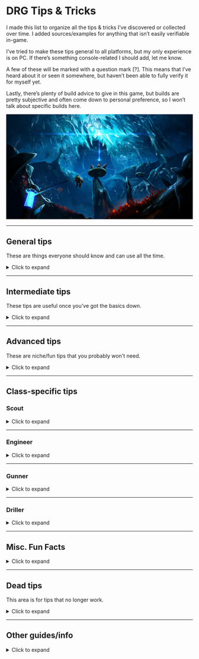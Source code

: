 # DRG Tips & Tricks

I made this list to organize all the tips & tricks I’ve discovered or collected over time. I added sources/examples for anything that isn’t easily verifiable in-game.

I’ve tried to make these tips general to all platforms, but my only experience is on PC. If there’s something console-related I should add, let me know.

A few of these will be marked with a question mark [?]. This means that I’ve heard about it or seen it somewhere, but haven’t been able to fully verify it for myself yet.

Lastly, there’s plenty of build advice to give in this game, but builds are pretty subjective and often come down to personal preference, so I won’t talk about specific builds here.

<center>
	<img title="Banner" src="./images/title.jpg"/>
</center>

<hr>

## General tips

These are things everyone should know and can use all the time.

<details>
<summary>Click to expand</summary>

* Hit Tab or M to access the mission map from anywhere in the space rig.

* Ping minerals or dirt to have Bosco mine it. Bosco can also mine heavy objects like aquarqs, and provides light if you ping on non-minerals.

* Use your terrain scanner to see which way to dig through dirt.

* If you ping a large object (like enor or jadiz), Bosco will pick it up and carry it to you.

* If you see something and don’t know what it is, point your laser pointer at it. It’ll show the name of that thing and you can look it up. Google and the Wiki are your friends.

* Shout (press x) to call bosco to you - if he is holding something, he will drop it, or throw it at you if he's within 10m of you. If he’s mining or shining a light, he will also stop and go to you.

* When you throw a flare, it inherits your momentum. If you want to throw a flare as far as possible, sprint, jump, and throw throw the flare immediately after starting the jump.

* On refinery missions, ping a pipeline (that has already been laid) to make bosco build it or repair it.

* Ping the drilldozer or HACK-C to make bosco prioritize defending them.

* On drilldozer missions, in the last phase of the ommoran heartstone fight, ping the tips of laser beamers to have Bosco mine them.

* Ctrl+e sets a permanent waypoint that stays on your terrain scanner, and is visible when you pull out your laser pointer

* The terrain scanner is useful for finding many things - your teammates, alien eggs, dreadnought cocoons, the MULE, black boxes, mini MULEs, and large objects such as jadiz, enor, aquarqs, etc. It even shows the ghost bulk detonator and the nemesis.

* Minerals in your bag do not need to be deposited at the end of a mission (large minerals like enor and secondary objectives like apoca blooms still do).
  * While you will get credits from gold, and you will keep the minerals, you won’t get XP from undeposited minerals.

* Press space while using the terrain scanner to turn your dwarf in the direction of the scanner.

* During extraction, the MULE leaves behind green beeping markers that show where it went. The markers also show up on the terrain scanner. Follow them if you get lost.

* Always look up when entering a new cave so you don’t get leeched.

* Everyone gets the same rewards at the end of the mission. It isn’t split up.

* Dwarf survival only affects credits, not xp. Sometimes you might have to leave someone behind to ensure the mission succeeds.

* Use the in-game miner's manual to find which region has which resources and what they look like (and whether the minerals are abundant/scarce). Use the in-game bestiary to look at enemies and their strengths/weaknesses.

* Swarms and waves have different mechanics based on mission type. Waves are smaller, unannounced swarms.
  * Mining: swarms happen over time.
  * Egg hunt: Each egg pulled has a chance to spawn a swarm. If it doesn't spawn a swarm, it spawns a wave. You are guaranteed a specific number of swarms based on the number of eggs. 4 eggs = 1 swarm, 6 eggs = 2 swarms, 8 eggs = 3 swarms.
  * Salvage: Coming within 2 meters of a Mini-M.U.L.E. for the first time will trigger a medium to large sized wave of enemies after 12 to 30 seconds, tending towards 15-18 seconds. Another, smaller wave of enemies will spawn when one of the legs that are found near each Mini-M.U.L.E. is dug out. This leg is picked randomly. [Source](https://deeprockgalactic.fandom.com/wiki/Salvage_Operation)
  * Point extraction: swarms happen over time (roughly every 5 minutes). Over time, swarms increase in size, and more enemies will spawn in waves in-between swarms.
  * Elimination: no swarms, just waves. No waves spawn during a dreadnought fight.

* Back up while channeling Beastmaster to avoid being attacked.

* Steeve (the pet from the Beastmaster perk) glows blue so you know to avoid shooting it. Steeve is affected by mission mutators, e.g. regenerative bugs.

* Turn off your flashlight (hold F) to find minerals hidden in walls, e.g. jadiz or aquarqs.

* Hold h to turn off your HUD (good for taking screenshots).

* Hit Q or E to change class in the loading screen. Doesn’t work if you’re the host, or if the host turned off class duplication.

* You can mine gold and other minerals by digging out all the terrain connected to it. This is useful for ground minerals like hollomite, umanite, and magnite, where you only need to mine the bottom parts of these.

* Click twice on the loadout letter to set an icon to it. [Example](https://www.reddit.com/r/DeepRockGalactic/comments/lcoehe/til_you_can_click_a_second_time_on_the_loadout/)

* [On Xbox] Click L3 while walking backwards to spin 180 degrees.

* Cargo crates have a varying chance to spawn based on mission length (varies from 15% to 35%). The batteries always spawn in a set radius (30m) of the crate. [Source](https://deeprockgalactic.fandom.com/wiki/Cargo_Crate)

* Lost packs have the same chance to spawn as a cargo crate (see above). Scanning the lost helmet will mark your terrain scanner with a pink star. [Source](https://deeprockgalactic.fandom.com/wiki/Lost_Pack)

* If you’re thinking of going up a hazard level, take a look at the difficulty scaling. Based on the hazard level, enemies will scale in quantity, movement speed, damage, attack speed, and for larger enemies, effective health.

* You can’t resupply past your max ammo, so try to use your weapons evenly so you get more out of a resupply. Otherwise you’re wasting ammo.

* If you try to join a mission and it says "JOIN FAILED", hit esc rather than clicking "cancel" so that your lobby doesn't reload.

* Stand on the MULE to mine higher up (you can also ride the MULE to the drop pod).

* Look for colorful markings sticking out of walls to find heavy minerals. Some examples: [jadiz](https://github.com/CupNoodles27/DRG-Tips-and-Tricks/blob/main/images/jadiz.jpg), [enor pearl](https://github.com/CupNoodles27/DRG-Tips-and-Tricks/blob/main/images/enor.jpg), [compressed gold](https://github.com/CupNoodles27/DRG-Tips-and-Tricks/blob/main/images/gold.jpg). Also applies to [aquarqs](https://github.com/CupNoodles27/DRG-Tips-and-Tricks/blob/main/images/aquarq.jpg), [bittergems](https://github.com/CupNoodles27/DRG-Tips-and-Tricks/blob/main/images/bittergem.jpg), and [error cubes](https://github.com/CupNoodles27/DRG-Tips-and-Tricks/blob/main/images/error_cube.jpg).
  * These things glow as long as the heavy object is nearby. If they’re dark and not glowing, the heavy object has been mined and moved somewhere else. Compressed gold seems to be an exception to this - its glow doesn’t seem to change.

* If you need to get rid of beer that you’re holding, hit Q on your keyboard, or alternatively, change classes.

* Buy all the upgrades for your armor, you’ll get permanent health bonuses.

* On shield disruption missions, make sure to take the health upgrade on your armor.

</details>

<hr>

## Intermediate tips

These tips are useful once you’ve got the basics down.

<details>
<summary>Click to expand</summary>

* Cancel all your reload animations by hitting the button for your laser pointer. Hitting your pickaxe button to cancel also works, but will stop your sprint if you're on the ground. If you’re in the air, both techniques work the same. You can also cancel by switching weapons.
  * The faster your reload, the less time you save by reload canceling (you also save a smaller percentage of time). Keep that in mind when you’re thinking of taking a reload speed upgrade. [Source](https://www.youtube.com/watch?v=TQ0-ysX-ZX4)
* Cancel grenade animations the same way. Useful if you need to throw multiple axes. As soon as the grenade leaves your hand, cancel the animation.
  * Frozen oppressors (on haz 5 with 4 players) take 2 axes to kill from full health, but they unfreeze quickly. Without animation canceling you can’t hit an oppressor with 2 axes before it unfreezes; with animation canceling, you can.

* Grenades inherit your momentum, just like flares. Sprint and jump to throw grenades further.

* Cancel your power attack wind down animation by releasing the power attack button right after the power attack hits. Make sure to release the pickaxe button *afterwards*. [Example](https://imgur.com/a/p67YEUO)

* Cancel flare gun and platform gun firing animations to fire faster. Fire then immediately hit your pickaxe/laser, then repeat.

* Look for flares on the ground to see whether you or a teammate have already explored an area.

* The terrain scanner can also indicate whether you or a teammate have been to an area; if the scanner shows terrain in an area, it means someone has been there. If it doesn’t, then nobody has.

* Jump before opening your terrain scanner so you retain a bit of momentum rather than stopping.

* Frozen enemies take 3x damage (although explosive damage is not multiplied). Frozen dreadnoughts take 2.5x damage.

* Frozen wardens don’t grant their allies the half-damage and regeneration buffs.

* Wardens will occasionally stop and scream, after which some grunts are spawned near it. Stunning, freezing, or fearing the warden during the scream channel will cancel the grunt summons.

* Macteras and swarmers instantly die after being frozen. Importantly, this includes naedocyte breeders. However, goo bombers are difficult to freeze.

* Many enemies are resistant to some damage types and weak against others. For example, oppressors take 50% increased melee damage, making axes and power attacks better against them. Oppressors also take 66% reduced fire damage, so flamethrowers are less effective. These are very useful to know so you don’t waste ammo. The strengths and weaknesses for every creature can be found [here](https://deeprockgalactic.fandom.com/wiki/Creatures).
  * Something else you may not find on the above list are freezing/fire temperatures - the temps at which an enemy gets frozen or set on fire. For example, on the [praetorian](https://deeprockgalactic.fandom.com/wiki/Glyphid_Praetorian) page, you’ll find that regular praetorians freeze at -150 degrees, while frost praetorians freeze at -250 degrees.

* Cancel the pickaxe swinging animation by releasing the pickaxe button as soon as it hits something, then holding the pickaxe button again. This lets you mine about 3% faster if you do it right. This trick is more useful when pickaxing things like enemies and ebonuts, since your pickaxe slows down significantly on those.

* Bunny hopping: Jump and fire to preserve your momentum while firing. Useful for gunner because his weapons slow him down. If you were sprinting before the jump and stop firing before you land, you will keep sprinting.

* You can check your team’s ammo levels by hitting the laser pointer and looking at the four bars under their health bars. Use this to guide whether you decide to order a resupply.

* Minigun and Zhukov both use 2 ammo per shot. Keep that in mind when making builds and calculating damage numbers.

* If you have an odd amount of max ammo, the ammo you get from a resupply rounds up to the nearest whole number. For example, if you have 15 PGL shots, resupplies give you 8. There is one exception - if you have 3 max satchel charges, a resupply will only give you 1.

* If you move next to the purple swarmer tunnels, several groups of swarmers will spawn there shortly afterwards. If you have area damage, you can spawncamp the swarmers.

* After depositing something, once you're done depositing and are putting your bag down, manually pull out a weapon to cancel the animation.

* When depositing minerals, repeatedly hit your deposit button and cancel the deposit to deposit faster. Easiest to just spam the deposit button and pickaxe at the same time. You can also just scroll your mouse wheel instead of spamming the pickaxe.

* If you freeze BET-C’s weakpoints (with cryo cannon or cryo grenade), it will take triple damage while it’s “frozen”, although it will still be able to move and attack.

* Blowthrough can let you hit both parts of a hostile BET-C, and it will also let you shoot through BET-C and hit bugs behind it.

* Stunning BET-C will cause it to change weapons (between the bombs and the gun).

* Blowthrough lets you shoot through the MULE.

* Enemies that have after-death effects won't do them if they die while frozen. So frozen exploders, bulk detonators, praetorians, oppressors, and nexuses won't explode/release gas/release swarmers when they die.

* Some enemies have breakable weakpoints (i.e. goo bombers and bulk detonators). Area damage can break these weakpoints, but will not benefit from the bonus weakpoint damage. So use direct damage on them first.

* Some enemies have 1x weakpoints: praetorians, oppressors, backs of dreadnought twins (once the armor is destroyed), and caretaker eyes. Weapons with weakpoint damage bonuses benefit from hitting 1x weakpoints.

* Freezing a burning enemy or heating up a frozen enemy will cancel the status effect (on fire or frozen) and deal 200 disintegrate damage - [Temperature shock](https://deeprockgalactic.fandom.com/wiki/Status_Effects#Temperature_Shock)
  * Unfreezing a frozen enemy can often be bad, since frozen is such a powerful status effect. For example, if a brood nexus is frozen, it’ll take 3x damage, and it won’t spawn swarmers if it dies while frozen.

* Praetorians and oppressors won’t release gas if killed by [disintegrate damage](https://deeprockgalactic.fandom.com/wiki/Damage#Disintegrate). Hyper propellant converts all direct damage to disintegrate damage, so a praetorian killed by the direct damage from a hyper propellant shot won't release gas. Disintegrate does not affect the after-death effects of exploders/bulks.

* Heat can explode praetorian/oppressor gas and neurotoxin grenades. Many weapons can do this:
  * Flamethrower
  * EPC with plasma burn
  * DRAK with thermal exhaust feedback or aggressive venting
  * Boomstick with white phosphorous
  * Minigun with hot bullets, aggressive venting, or burning hell
  * Incendiary grenade
  * PGL with incendiary compound
  * Breach cutter with inferno
  * Shard Diffractor
  * Coilgun with Hellfire
  * Environmental hazards in the Magma Core

* In the Fungus Bogs, pickaxe at the root of the vines that hang from the ceiling to remove them from obstructing your view.

* You can detect cave leeches on the terrain scanner by looking for small holes in the ceiling.

* Pickaxe a frozen dwarf to help unfreeze them. Power attack to instantly fully unfreeze them.

* Every mission has a set spawn pool. Any enemy included in the spawn pool can be spawned, any enemy not in the spawn pool won’t be. So if you see one leech, look out for more.
  * A spawn pool can have up to 3 “disruptive enemy” types. The following are disruptive enemies: detonators, shellbacks, goo bombers, grabbers, menaces, and wardens. So if you see a goo bomber, grabber, and shellback, you have no chance of getting a bulk. [Source 1](https://devtrackers.gg/deep-rock-galactic/p/f901d71e-lets-talk-about-bulk-detonators-in-salvage-missions), [Source 2](https://www.reddit.com/r/DeepRockGalactic/comments/qs8l4t/enemies_and_how_they_spawn_what_secrets_do_you/hkbjqbg/)
  * There are a lot more spawn mechanics, here is an [in-depth video](https://youtu.be/tLiX_GJRdWw) on spawn pools.

* Look out for visuals of falling chunks dirt/rocks, it can indicate that enemies are spawning nearby. Note that silicate harvesters make the same effect, so don’t get bamboozled.

* Mine out the terrain connected to oil shale to knock it all down. Loose oil shale is picked up much more quickly by the fuel canister. You can also use the EPC, C4, or Fat Boy to quickly mine oil shale.

* Kursite will disappear if not deposited quickly enough.

* Lure a Crassus detonator into a small tunnel to get more gold when it explodes. The driller can make this tunnel anywhere. If done right, you’ll get up to around 1230 gold. [Source](https://deeprockgalactic.fandom.com/wiki/Glyphid_Crassus_Detonator)
  * Crassus detonators can only spawn (with a 3% chance) when the map is generated. They will not spawn afterwards.
  * If you shoot some platforms at the edge of the explosion radius, the Crassus explosion can make gold from those platforms.

* Every five OCs you forge adds 1 to your Forge level and gives you a free OC. Assuming you forge every OC, you’ll run out of OCs to get/forge at forge level 93.

* Deep Dive missions are hazard level 3/3.5/3.5, and are guaranteed to have 2 warnings in total. Elite Deep Dive missions are hazard level 4.5/5/5.5 and will have 2-3 warnings in total.

* Gold is worth 3.5 credits on Deep Dives and 4.5 credits on Elite Deep Dives. You also don’t get “minerals mined” XP on DD/EDD.

* The DD and EDD for each week are pre-seeded, which means the terrain will all be the same, even if you restart.

* [Buff beer](https://deeprockgalactic.fandom.com/wiki/Abyss_Bar#Today.27s_Special) lasts across all three DD/EDD missions.

* Drink a buff beer in your own lobby, then join another lobby to keep that buff.

* Currently buff beer is bugged to apply twice. This means pots o’ gold gives 4x gold rather than 2x, for example.

* Pots o' gold and dark morkite only buffs gold mined by the pickaxe, not by bosco, guns, or explosions.

* Ping important enemies (e.g. bulks and prospectors) so you can track where they are. This is especially useful for tracking menaces and dreadnought twins, since your ping stays on them after they burrow and reappear.

* Prospectors are vulnerable to critical weakness, even though most boss enemies aren’t.

* When the dreadnought twins heal, they regenerate their armor and equalize their health - the one with lower gains 3/4 the HP difference, the one with more will lose 1/4 the HP difference. So try to damage them equally to minimize how many times they heal. The twins are guaranteed to heal at least once during the fight, regardless of how evenly you damage them. [Source](https://deeprockgalactic.fandom.com/wiki/Glyphid_Dreadnought_Twins)

* Once you break the armor on the back of a dreadnought twin, you’ll expose a 1x weakpoint. Also, their lower jaw takes 0.5x damage for some reason.

* If you hit exploders in the face they won't detonate.

* You can grab cave angels to hold onto them and fly. You can steer them as well.

* Jump near the end of a Dash (the perk) to extend the speed boost.

* Grabbing a ledge cancels fall damage. You can fall any distance and survive as long as you grab a ledge.

* If you need to get up a steep slope, run against it and spam jump. This is very useful for getting around.

* If gravity is pulling you down a steep slope, jumping away from the slope will launch you forward. You can practice this with [these windows](https://imgur.com/a/qWFBA9C) in the space rig.

* Snow patches and goo patches reduce your fall damage in the same way that engi platforms can do.

* You can’t sprint while on a snow patch.

* You only need to pickaxe the middle of green radioactive crystals to disable them.

* The red plant zones with the plants in the Glacial Strata will warm you up and help keep you from freezing. Glacial Strata is the only biome where you do not naturally warm back up - if you gain some cold, it stays until you are frozen or warm up some other way.

* The aquarq station can warm you up if you’re cold. It also warms up enemies, making it harder to freeze them, and making them unfreeze faster. If you’re going to freeze enemies, it can help to lure them away from the aquarq station first.

* If you have a weapon that does heat damage (sets enemies on fire), you can use it on a teammate to prevent them from freezing. Same for weapons that do cold damage on burning teammates. Just make sure they want you to do it first.

* Machine events have a 15%/20%/35% chance of spawning, depending on the length of the mission. [Source](https://deeprockgalactic.fandom.com/wiki/Machine_Events)

* Machine events give a decent amount of experience. You don't need to succeed and you'll still get the XP. So even if you can’t do a machine event, start it up for the XP.
  * [?] Some machine events do not need to even run out - you can extract and still get XP. This has happened to me for kursite and tritilyte, and failed for OMEN.

* You can tell beforehand what the OMEN will attack you with by looking at each of the three sections with your laser pointer. The bottom will always be the radial purple lasers. In addition, if you stand on the core infuser (the white thing you put matrix cores in), the OMEN platform opposite from you to the OMEN tower is the one that exposes the radial lasers (the bottom part). The OMEN platform to your right exposes the top part. The OMEN platform to your left exposes the middle part. Focusing the bottom part is usually the easiest way to defeat the OMEN.
  * The OMEN is the most dangerous machine event. However, it can be made much easier if the engineer prepares well. See the engineer section.

* You take 1% damage when inside the drop pod during extraction.

* Doretta will always go towards exactly 220 on the in-game compass at the top of your screen. If you decide to pre-drill to the heartstone, this can help.

* Doretta moves faster when more dwarves are near it. You should usually try to stay near or on Doretta.

* Doretta does not heal faster when multiple dwarves are repairing her.

* You can repair Doretta from behind (while standing on the ground). This can be useful if you want to repair Doretta during the flying rocks phase.

* All flying enemies instantly die when frozen. This is particularly useful for naedocyte breeders.

* Shellbacks don't stop when frozen, but still take triple damage and can thus be 1-shot with a throwing axe when frozen. Trawlers, flying rocks, BET-C, and Caretaker vents also move normally when frozen, and also take triple damage.

* Press/hold shift while grinding on a pipe to center your view.

* Pickaxe the end of an unfinished pipeline to destroy that part (also works with throwing axes and drills).

* Grinding on a pipe cancels fall damage (hold E while falling on a pipe to grind on it). Same works with ziplines.

* For any action that requires you to hit E (or the equivalent interact button), holding E will let you automatically do that action once it’s possible. For example, holding E will let you revive a teammate as soon as you get in range, or pick up an aquarq as soon as it is mined out.

* Going downhill on a pipeline gives you a lot of momentum, letting you jump off at high speeds. Land back on a pipe after jumping for extra cool points.

* While riding a pipeline, holding E will automatically make you stop at the next section that needs to be built/repaired.

* On salvage missions, each mini mule gives 40-60 nitra and 40-60 gold when repaired. [Source](https://deeprockgalactic.fandom.com/wiki/Salvage_Operation)

* On salvage missions, check for broken resupply pods by checking your terrain scanner for drill holes in the ceiling.

* Electric crystals in the crystalline caverns can be destroyed by digging out the roots, shooting them a lot, or throwing 3 axes at them.

* Pretty much everything gives a small amount of XP. If you can deposit it, it’ll give you XP. For example, gold gives 2 credits and 1 XP per unit. Nitra gives 1 XP per unit.
  * Calling a resupply will not take away any XP from the 80 nitra that is spent.

* With proper timing, you can sprint -> jump -> grab heavy object (e.g. aquarq) -> charge throw the object -> land. This will let you keep your momentum when throwing the object and keep sprinting afterwards.

* The stat for mining done that you see after a mission depends only on what you deposit, not on what you mine. Minerals in your pocket at the end of a mission also count towards this number.

* Thorns has an internal cooldown of 0.75s. So it's not amazing if there's a ton of swarmers on you. [Source](https://deeprockgalactic.fandom.com/wiki/Thorns)

* [?] If the hiveguard glitches and won't spawn sentinels, get your whole team to stand around it and melee attack it together to unglitch it. [Source](https://www.reddit.com/r/DeepRockGalactic/comments/sfjl3e/im_lvl_91_and_still_learn_new_things_about_this/huq6gv5/)

* You can permanently destroy spiky vines in the hollow bough by power attacking them. You can still damage them when they retract - use your pickaxe or the drills, since they’re especially weak against melee damage. If you use a conventional weapon, you’ll waste a lot of ammo before the vine is destroyed.
  * If you dig out the terrain from under the root of the vine, it’ll also be destroyed.

* Dig out the terrain from under the root of a stabber vine to destroy it.

* During ebonite machine events, a pickaxe supercharging canister will linger for a short time after being picked up. So after a teammate picks up a canister, if you're quick, you can get the effect from the same canister. [Example](https://www.twitch.tv/videos/1239805870)

* During tritilyte events, hit your laser pointer while holding a bomb to drop it without it exploding.

* A Huuli Hoarder will escape if you don't keep damaging it or if you don't stay near it. Additionally, only the bottom part of the body has a hitbox. The large bag on top of the body won't be hit.

</details>

<hr>

## Advanced tips

These are niche/fun tips that you probably won't need.

<details>
<summary>Click to expand</summary>

* [Much easier as host] You can throw grenades/axes much faster than with normal animation canceling. [Source 1](https://www.youtube.com/watch?v=TP0Hp3k_CPE), [Source 2](https://www.reddit.com/r/DeepRockGalactic/comments/ri68mq/instantly_killing_a_dreadnought_twin_with_axe/). There is an easy (cheesy) way to do this; see the “Other guides/info” section of this doc.
  * As of season 2 this became much more difficult for clients to do and requires frame perfect timing from the client.

* You can destroy projectiles from spitballers, korloks, and dreadnought fireballs by shooting the projectiles midair. You can also pickaxe them, drill them, and throw objects into them. [Examples](https://www.reddit.com/r/DeepRockGalactic/comments/sqm0hw/remember_as_driller_you_can_always_fight/hwmlmck/). Fully built turrets can work, but their hitboxes are much smaller now than in the given example.

* Korlok sprouts cannot attack if they are taking consistent damage, such as from an autocannon or from being on fire.

* Enemies can damage other enemies. For example, exploding detonators can instantly kill vulnerable dreadnoughts and vulnerable korloks. If you grapple past a detonator as scout, you can make it stomp on nearby enemies.

* The drilldozer insta kills any vulnerable non-heartstone enemy it drills into.

* For the OMEN event, call a supply drop on a platform to block the heavy burster. This does not block the radial purple lasers. The same applies for the MULE.

* Build a pipeline to stand on / block the OMEN purple lasers. [Example](https://www.reddit.com/r/DeepRockGalactic/comments/t1csbg/i_met_this_engi_who_built_200_iq_pipeline_to/)

* Call the MULE on an OMEN platform and stand on it to avoid the OMEN purple lasers. You can also call a resupply (only on the very center of the OMEN platform) to stand on.

* Removing the terrain from under a honeycomb will instantly kill it (does not work for any other stationary enemies).

* Doretta becomes invincible to all damage for 4 seconds when you repair it to 100% - this can even block detonator explosions. [Example](https://www.reddit.com/r/DeepRockGalactic/comments/t48lca/keep_calm_timed_repair/)

* Jump on top of the MULE to mess with ground enemy AI. [Example](https://www.reddit.com/r/DeepRockGalactic/comments/re9men/if_you_didnt_know_jumping_on_the_mule_is_very/)

* You can use Molly to bounce yourself high in the air - [example1](https://www.reddit.com/r/DeepRockGalactic/comments/w2wqqe/ziplines_where_were_going_we_dont_need_ziplines/), [example 2](https://youtu.be/BJAPceNyh04). Call molly, get on top of molly, then jump right as molly stands up. [Multiplayer example](https://www.reddit.com/r/DeepRockGalactic/comments/swyjdy/we_call_it_molly_hopping/)

* Call a supply drop to knock out things in the ceiling, i.e. eggs, aquarqs, or lost packs. Use the permanent waypoint to help line up the drop.

* Stand on a big exploding plant to prevent ground enemies from attacking you. Also works with trees in the fungus bogs and the REZ.

* The bulbs on the purple trees in the fungus bogs glow when shot, and if you get them all to glow at once, they stay lit permanently. [Example](https://www.reddit.com/r/DeepRockGalactic/comments/tzcjel/nice_tip_for_you_scoutless_teams_and_lazy_scouts/)

* Born Ready works while you’re down, so try to switch to a different weapon before going down so you can come back swinging.

* Bounce on your teammates’ heads or on big bugs (e.g. praetorians and dreadnoughts) to avoid fall damage. Useful in a pinch.
  * You can bounce on prospectors.
  * You can also repeatedly bounce on a teammate’s head while they’re going up a zipline. Does nothing but give you cool points.
  * If the teammate jumps right before you hit their head, you’ll get launched further.

* [?] Calling the drop pod after a swarm is announced but before a swarm starts will cancel the swarm.

* No driller on a very vertical pipeline mission? No problem. You can build pipelines vertically by stacking the pipe around and on top of itself in a circle.

* Starting Doretta after refueling will cancel a swarm that’s in progress.

* If both dwarves have the upgrade that gives 6 seconds of invulnerability after a revive, they can chain revive each other.

* A loose mineral could indicate that there’s a lost pack nearby. Make sure that it couldn’t have come from mining or a cargo crate. [Example](https://imgur.com/a/XDb564L)

* [Solo only] If you start performing a task like resupplying, building a pipeline, depositing, and so on, you can open the options menu (esc on PC), then let go of the button for doing that task, then close the options menu. You will keep doing the task without needing to hold down any buttons. [Source](https://www.reddit.com/r/DeepRockGalactic/comments/sniymp/just_a_helpful_tipglitch/)

* The batteries that you eject to start the Caretaker fight can explode. Put a battery on a platform where one of the Caretaker’s arms will spawn, then shoot the battery to do massive damage to the arm.

* Depending on the machine you’re playing on, you can sometimes tell when enemies spawn in if your FPS dips.

* As host, abort the mission at the end when everyone’s in the pod to save a little bit of time (you’ll still complete the mission).

* Personal drop pods (the pods that dwarves come in during a mission) can block projectiles.

* Spam call the MULE to keep it from moving. Useful if you need to go somewhere, but need the MULE to stay in one spot.

* Call a resupply on a korlok to deal massive damage to it (make sure it’s vulnerable when the supply drops).

* Get two friends to join a lobby with 3 people at the same time. With enough luck you’ll get a 5-person lobby.

* Stalactites in the salt pits and glacial strata drop when you shoot them or when you hit the ground under them with area damage, doing a ton of damage to enemies.

* Hold your pickaxe button before resupplying to pickaxe while resupplying.

* You can enter the drop pod before it opens by jumping against a specific spot to the left of where the MULE usually enters. This is inconsistent, but even if you can’t get it to work, you still get the drop pod damage reduction while trying. [Example](https://www.youtube.com/watch?v=JJuDCdBRq0E)

* When playing in a team on mining and escort missions, at the end of the mission, if one person runs very far back through the cave, they can end up making the drop pod land much closer to where the MULE and the rest of the team is.

* Rain in the dense biozone and crystalline caverns makes you immune to fire and heat. [Source](https://www.reddit.com/r/DeepRockGalactic/comments/u6km5l/not_so_known_gameplay_tips_for_til/i58x9bo/)

* You can ride spikes in the hollow bough. [Example](https://www.reddit.com/r/DeepRockGalactic/comments/ul5vjf/anyone_else_know_abt_this_before/)

* Enemies can spread fire to other enemies. Setting a praetorian on fire (or some other tanky target, such as Steeve) can help easily wipe out nearby swarmers.

* Slasher Steeve can stun enemies, which can cancel things like praetorian spits.

* Standing on a supply pod prevents you from taking fall damage, even if the pod is falling. [Example](https://www.reddit.com/r/DeepRockGalactic/comments/s8654r/dumb_and_interesting_dwarven_test_with_sir_spoot/)

* You take zero fall damage while frozen.

* You can make elevator plants go up/down by pickaxing the yellow bulb. [Source](https://www.reddit.com/r/DeepRockGalactic/comments/vvfzga/whats_some_random_trivia_you_know_about_the_game/ifjpwrv/)

* The max number of enemies that can aggro on you is 32.

* Magma core hot rock repels bugs. [Example](https://www.youtube.com/watch?v=O9ZIRJq_LIU)

</details>

<hr>

## Class-specific tips

### Scout

<details>
<summary>Click to expand</summary>

* The most useful scout trick is powerattacking a wall while grappling towards it and landing in the resulting hole. This takes a lot of practice, but when mastered, makes you much less dependent on platforms.

* If you're having trouble making a ledge to stand in - maybe the wall is curved inward - grapple to the wall and call the MULE while holding your grapple. Wait until it stops under you to let go of the grapple.

* After the season 2 update, you can now grab objects midair. This means you can do things like this [special powder throw](https://www.reddit.com/r/DeepRockGalactic/comments/ueol9u/introducing_the_special_powder_throw_for_strong/). You can do similar things with the grapple by tossing the object upwards first, then grappling towards it to catch it. And you can string together special powder shots and grapples to keep moving the object up/sideways.
  * If you're moving too fast, you will [drop the object](https://youtu.be/Tt4TAKWbugE). However, if you repeatedly try to grab the object, you can still bring it with you. [Example](https://discord.com/channels/736425774772387861/736426337622950028/980559855427387412)

* (Client only) With hoverclock, jump and tap the trigger to levitate forward through the air.

* Cancel focus shots by pickaxing, laser pointing, reloading, or switching weapons.

* Use special powder + grappling hook to go up a big hole made by the drop pod. Call a resupply in the wall, then exit the map.
   * Also works with regular resupply holes, just make sure you line up properly.

* With the grapple fall damage upgrade, after grappling once, the fall damage reduction lasts permanently until downed. Same with gunner zipline fall damage upgrade. This is probably a bug.

* In addition, tunnel rat's fall damage reduction is additive. So if you take tunnel rats, scout's grapple fall damage upgrade, and his armor fall damage upgrade, you permanently get 100% fall damage reduction during a mission after grappling once. [Example](https://youtu.be/V-WLUFeVmFw)

* If there's something high up you need to mine, grapple + power attack to make a ledge in the wall to stand in, then mine from there.
  * Often with nitra you don’t need a power attack. Since the nitra is so thick, just tap the top of it to make a ledge.

* Using a cryo grenade on a shellback, trawler, BET-C, Caretaker vent, or flying rock will instantly give each of these the "frozen" effect where they will take 3x damage, although unlike most other enemies they will still move like normal. This is especially useful for flying rocks - if there's a bunch of rocks hovering over the drilldozer, one cryo nade can make all of them easy to destroy.

* Enemies that are on fire can spread heat to other nearby enemies. This is useful for white phosphorus shells on the boomstick and aggressive venting on the DRAK. [Example use 1](https://www.reddit.com/r/DeepRockGalactic/comments/rgc005/why_every_scout_should_take_white_phosphorus/), [example use 2](https://www.youtube.com/watch?v=ocQiys-GVco)

* You can "reload" your grappling hook right before firing it. Doesn’t really do anything, but looks cool. [Example](https://youtu.be/UJWdpC4YRPw)

* With the M1000, you can start focusing and fire before fully focusing to fire a pinpoint accurate hipshot.

* Swapping bolts immediately after firing the crossbow will replace the reload animation with the bolt-swapping animation. The bolt still gets reloaded and you get to use the alternate bolt immediately.

* With Embedded Detonators on the Zhukov, you can shoot something, switch to a different weapon before the mag runs out, reload the Zhukov with Born Ready, then shoot again. The detonators from before will stay and won’t be triggered. This can let you nuke a dreadnought twin, for example.

* Grapple past a detonator to make it slam and potentially hurt nearby enemies.

* Allies can ride on your flares. [Example](https://www.reddit.com/r/DeepRockGalactic/comments/sfjg89/u_can_use_flares_as_a_way_to_cross_gaps_and_for/)

* [?] While a scout is holding a grapple, shoot a flare at him to let him hover without the grapple. [Source](https://www.reddit.com/r/DeepRockGalactic/comments/sfjg89/u_can_use_flares_as_a_way_to_cross_gaps_and_for/huqnyqq/)

* Boop your teammates by grappling into them while they’re in the air. [Example 1](https://www.reddit.com/r/DeepRockGalactic/comments/sqj7m9/when_did_the_grappling_update_come_to_driller_d/), [Example 2](https://www.reddit.com/r/DeepRockGalactic/comments/tc7rru/sent_the_driller_flying_first_time_achieving_this/)

* A DRAK shot will destroy a spider web.

</details>

<hr>

### Engineer

<details>
<summary>Click to expand</summary>

* Place turrets on platforms so they can get a better viewing angle. This can help them shoot over ledges or slopes.

* During the heartstone fight, you can cover doretta with a platform roof to block the flying rocks and avoid having to shoot them. Make sure the roof is high enough to avoid rock splash damage, and low enough to catch all the rocks. [Example](https://www.reddit.com/r/DeepRockGalactic/comments/kkqq4e/engineer_heartstone_tech/)

* Shoot the tips of heartstone lasers with your PGL to disable them.

* Firing the shard diffractor for a short time then cancelling it by swapping weapons or hitting your pickaxe/laser pointer will make it instantly recharge. Likely a bug.

* Put platforms near the tops of the lasers so Scout can easily mine the tips.

* Smart use of bug repellant platforms can funnel enemies. Bug repellant platforms add 19m to the distance for the purpose of enemy pathfinding - [source](https://www.reddit.com/r/DeepRockGalactic/comments/nl1ivw/bug_repellent_doesnt_work/gzg7ks9/?context=3).
  * A bug repellant platform will cover some terrain next to the platform with bug repellant as well. Here is a nice [video visualization](https://www.youtube.com/watch?v=m8P3t9qJHu4) of the area that gets the bug repellant. Another [video testing](https://www.youtube.com/watch?v=AiGERlCZ2VY) bug repellant setups.
  * The [pyramid setup](https://www.reddit.com/r/DeepRockGalactic/comments/lbvg8b/to_haz4_engineers/glwl6mx/) works extremely well due to the aforementioned property of bug repellant platforms affecting nearby terrain.

* Hold the reload button to recall your turrets.

* When using two turrets, you can hit the reload button to choose which turret you want to place or relocate.

* When your turrets are flying back to you, they can block things like pickaxe swings and weapon shots. So make sure you don’t accidentally fat boy a flying turret.

* Put your platforms above the OMEN platforms by shooting them at a wall behind each OMEN platform. You can stand on them and still activate the OMEN platforms, while avoiding the radial purple lasers. If you place them too low, the lasers will quickly melt away, and if you place them too high, you won't be able to activate the OMEN platforms.

* Place a turret in front of you to block the shots from an OMEN heavy burster. This lets you stay on the OMEN platform and not have to run away. This synergizes well with the above tip, all you need to do is dig a small hole in your platforms to stand in. This could also block the twin slicer, although I haven't had a chance to test this. [Example 1](https://imgur.com/a/NXNypWr), [Video example](https://www.youtube.com/watch?v=d0hCr4S54qk)

* The above tip also works for other projectiles. However, turret hitboxes are pretty small, so you're better off blocking these with platforms.
  * [Example](https://imgur.com/a/NLAuLRl) placement for blocking caretaker appendage projectiles.

* You can block leeches with platforms. [Example](https://www.reddit.com/r/DeepRockGalactic/comments/sxor0f/one_day_ill_be_able_to_bring_one_of_these_up_to/)

* If you aren't using the defender system, sentries always idle sweep southwest, regardless of placement or last enemy.

* The PGL can mine minerals. It can also mine things like mule legs and red sugar. This effect is bigger with Fat Boy, but you probably shouldn’t waste Fat Boy shots on minerals.

* Incendiary compound makes the PGL do half the splash damage. This means it also does half damage to yourself or your allies. This is useful if you’re using RJ250.

* You can double jump with RJ250 if there’s enough space. Fire a grenade directly upwards, and when it comes back down, do a normal jump. [Example](https://www.twitch.tv/milligin/clip/BreakableCoweringEndivePoooound-A8D82a0ODc4IvJ-9), [Example 2](https://www.twitch.tv/milligin/clip/BreakableCoweringEndivePoooound-A8D82a0ODc4IvJ-9)
  * From the moment the grenade leaves the barrel of your PGL, it takes exactly 5 seconds for the grenade to come back down and hit the ground.
  * You need at least 37.4 meters of space above you for the grenade to have enough space to come back down. [Source](https://youtu.be/FKLJJ76ADyo)

* If you’re on a steep slope, platforms can make it much easier to stand your ground.

* Build platform towers to provide cover for dreadnought fireballs.

* When you place a platform on minerals, the platform will take one hit to destroy, and so will the minerals. Useful for ground minerals. This does not make you lose any minerals.

* Breach cutter goes through walls.

* Breach cutter benefits from hitting weakpoints. This is especially noticeable for enemies like spitballers and menaces.

* Throwing a LURE and then placing a platform or two over the LURE can help protect it against ranged enemies.

* Grabbers can grab and carry away a LURE. The Nemesis can also grab LUREs.

* The PGL, plasma bursters, and prox mines can all fear enemies, which makes them great for crowd control.

* Cheese the hacking pod by digging it down and covering everything except the antenna. [Source](https://www.reddit.com/r/DeepRockGalactic/comments/sx4vdw/in_case_you_dont_know_this_is_how_you_can/)

* Place a platform over a loot bug to stop the minerals from flying everywhere.

* Have a teammate stand against a vertical wall and shoot a platform at their head to let them look through the wall. [Example](https://imgur.com/a/ErdeceU) (uploaded to Imgur because twitch clips aren’t permanent)

* Stop detonators with platforms. [Example](https://cdn.discordapp.com/attachments/565850434376302613/870860625381826600/bandicam_2021-07-31_11-40-01-465.mp4)

* You can look and move out-of-bounds. [Example](https://www.youtube.com/watch?v=RMTQlG5In7w)

* If you shoot a platform on something where it will instantly disappear (e.g. a resupply or doretta), if you’re quick, you can still place a turret on that platform. This can let you put down a turret mid-air on top of doretta. You can also do this with prox mines, but this requires tight timing - you need to stand at an angle when shooting the plat so you end up closer to it when throwing the prox mine. [Example](https://youtu.be/lJlbqUkXd8U)

* Turrets can shoot through walls if you put them close enough to the wall. [Example](https://www.reddit.com/r/DeepRockGalactic/comments/ss0iav/the_engineer_sentry_gun_seems_to_have_been/)

* Shard diffractor can burn spiderwebs.

</details>

<hr>

### Gunner

<details>
<summary>Click to expand</summary>

* Autocannon, minigun, hurricane, and revolver can mine minerals and red sugar. This will get you the same amount of mineral as if you used your pickaxe. These weapons can also destroy the tips of heartstone lasers.

* The plasma burster missile OC on gunner’s hurricane 1-shots flying rocks in the heartstone fight. [Source](https://www.reddit.com/r/DeepRockGalactic/comments/vvfzga/whats_some_random_trivia_you_know_about_the_game/ifjxnx4/)

* Autocannon is useful for looking for cave leeches in the dark. Just spray the ceiling and see if any cave leech health bars pop up.

* Volatile bullets on the revolver adds fire damage, which makes it weaker against fire-resistant enemies like oppressors and stronger against fire-weak enemies like spitballers and brundles.

* The minimum zipline angle needed to be able to move faster when going downwards is 5°. The higher the angle, the faster you can go downwards.

* Taking too much damage will make you fall off a zipline.

* If you're on a zipline and getting swarmed by shockers and mactera, and you can’t afford to jump off, spam E so you stay on the zipline, even if their damage knocks you off.

* Hold E to grab a zipline while falling.

* On a zipline, jump + grab repeatedly to move faster. [Source](https://www.youtube.com/watch?v=Bumz8fqMlFk)

* With the zipline's fall damage upgrade, after anyone grabs any of your ziplines, they get the fall damage reduction permanently until they get downed. This is probably a bug.

* If you’re running a long distance downhill, shoot a zipline to get down faster.

* Set up a zipline into the drop pod. After everyone is in the pod and can't move, you can grab the zipline and move around.

* You can shoot ziplines into the drop pod, even before the gates open.

* After gunner's shield generator goes down, it spends time flying back to him before it actually begins recharging.

* The shield generator gives 50% damage reduction to anyone inside, which can reduce fall damage. It also forces bugs to leave it (except shellbacks, trawlers, and patrol bots), and blocks projectiles from the outside, including allied projectiles.

* If you have the coilgun's damage resistance upgrade, you can still get the damage resistance buff if you hold the fire button while reloading or out of ammo. This does not work with the autocannon's damage resistance upgrade.

* On the coilgun there is a way to have the damage resistance buff on at all times, even when not using the coilgun. To do this, take Controlled Magnetic Flow + Defence Enhancement + Triple Tech Chambers, then go into a mission, fully charge a shot, and fire the two residual shots. This effect lasts until you use the coilgun again, but doing the same trick will keep it going. This is definitely a bug, but it has been around for a while at this point.

* There is a [cheese platform strat](https://www.reddit.com/r/DeepRockGalactic/comments/ucoqpv/how_to_make_the_coilgun_do_1000_damage_per_shot/) to get huge damage on the coilgun with The Mole.

* Gunner has an armor upgrade that gives 50% explosive resistance, which makes him unexpectedly tanky against bulk detonators, dreadnought slams, and C4.

* The sticky grenade applies a huge fear on direct impact and also a fear on explosion. Sticking a sticky grenade on anything smaller than an oppressor is guaranteed to fear it and make it run away. This is useful for making praetorians turn around and run away.

* Sticky grenades can stick to your teammates. Throw it in the right spot and it’ll show on their screens.
  * Sticky grenades can stick to arbalest projectiles - [example](https://www.reddit.com/r/DeepRockGalactic/comments/stflej/this_arbalest_showing_off_with_trickshots/). Possibly works on other projectiles as well.

* Throwing a sticky grenade on a shield as it’s expanding will make the grenade expand in size as well. Can make the grenade enormous, but does not affect the actual explosion. [Example](https://youtu.be/Arzb3y02ig0)

* [BUG/EXPLOIT] Using an autoclicker lets the minigun fire insanely fast. [Example](https://www.youtube.com/watch?v=DVZBxlCD8r0)

</details>

<hr>

### Driller

<details>
<summary>Click to expand</summary>

* Impact axes do damage in 3 parts. Two parts do melee damage, and the third part does explosive damage, in that order. The melee damage can trigger vampire, the explosive damage does not. [Source](https://deeprockgalactic.fandom.com/wiki/Impact_Axe)
  * If the second part of damage is not done, the axe can be retrieved. This means you can axe a full-health frozen grunt, then retrieve the axe.
  * If you miss, the axe can still do area damage, and can be retrieved.

* You can drill flying rocks when they fly down onto doretta to instakill them. You’ll probably die doing this though. [Example](https://www.reddit.com/r/DeepRockGalactic/comments/luc882/dont_fear_the_rocks_drill_them/)

* Drills can quickly open ebonuts.

* Axes can destroy many things and still be retrievable afterwards. This includes:
  * Ebonuts (1-hit)
  * Hollow bough spiky vines (1-hit)
  * Electric crystals in the crystalline caverns (3 hits)
  * Poisonous mushrooms in the fungus bogs (doesn’t need to hit, just needs to fly nearby the mushrooms)
  * Explosive spores in the sandblasted corridors (need to throw over / at the top)
  * Naedocyte roes (eggs dropped by the breeder) (1-hit)
  * Cacti in the dense biozone (1-hit)
  * Trees in the radioactive exclusion zone (1-hit)

* Axes and drills can destroy the ends of unfinished pipelines.

* When EPC mining, shoot from the side (parallel to the vein/wall) for easier timing.

* Throw a C4 at a 45 degree angle upwards (you can use your drills to align the angle) and hit it with an axe while it's in the air. The C4 will float midair. Don’t do this if you have the upgrade that makes the C4 explode when it’s hit.
  * This also works with any projectile, including EPC shots.

* C4 inherits your momentum, which can be combined with Dash to launch a C4 a significant distance, which is very useful for airbursting swarms of mactera or hitting Dreadnaughts from a safe distance. (u/Asian_Jake_Paul1)

* Place C4 on the drilldozer while it’s moving. The C4 will float midair and you can detonate it later when the bugs come. [Example](https://www.reddit.com/r/DeepRockGalactic/comments/rhvpyo/little_advice_for_muy_fellow_drillers_deposit/)

* Cancel EPC charged shots by tapping your pickaxe or laser pointer.

* EPC charged shots with TCF can be exploded by anything, including teammate's shots. Axes also work and can be retrieved.

* EPC shots and charged shots give off a little light, so you can use it to scout out dark areas and ceilings.

* Regular EPC shots travel at 35 meters per second (with the projectile velocity upgrade, they travel at 43.75 m/s). EPC charged shots travel at 13.33 m/s.

* The flamethrower and cryocannon ignore the dreadnought's armor and will damage the dreadnought through it.

* Vampire works with axes and drills for easy healing, especially on frozen enemies.

* Drill back to the drop pod if running back isn't an easy option.

* When drilling, always drill so the tunnel is exposed to make it easier for others to see when it.

* Don't drill at more than 45 degrees when building pipelines, otherwise it will be too steep.

* Drills can stunlock enemies (e.g. grunts or huuli hoarders). Drills can also fear enemies. Useful if you have no better alternative.

* Drills benefit from hitting weakpoints on brood nexuses. This is especially noticeable when using drills on a frozen brood nexus.

* If you’re going to overfill on axes when resupplying, throw some axes on the ground before resupplying. Then you can collect them later.

* The flamethrower can burn the material around alien eggs and dreadnought cocoons, as well as ice in the glacial strata, spiderwebs, and engi platforms.

* Robots instantly die when set on fire. This includes patrol bots, burst turrets, and sniper turrets.

* An EPC shot or an axe will destroy a spider web.

* If you need to freeze an enemy with the cryo cannon, shoot through the enemy towards the ground. The cryo cannon leaves a trail on the ground that helps freeze enemies.

* The “bunker” is a common strategy where you drill into a wall, then make a large area (usually with C4 + blast radius upgrade) where you can stand and wait for enemies to funnel in. You can use it if you’re struggling on a mission.
  * However, it also detracts from building good combat habits (since you don’t need to kite enemies), and if a bulk shows up, you’ll have to drill a different path out.
  * “Under bunkie” tutorial: [Video](https://www.youtube.com/watch?v=coHqYdyUzFc)

* Possible strategy if you struggle on salvage missions: [here](https://www.reddit.com/r/DeepRockGalactic/comments/c1prrr/how_to_make_a_susan_helping_you_get_ready_for/)

* You can ping charged EPC shots (doesn’t work with flying nightmare).

* If you want to efficiently clear a space inside a wall, dig a little into the wall first, then use C4 or TCF there.

* You can throw axes inside the drop pod, even if the gate hasn’t opened yet.

* Drill under a loot bug to make it flip upside down. Then it’ll scatter minerals downwards when it dies. Useful for golden loot bugs. [Example](https://www.reddit.com/r/DeepRockGalactic/comments/t21335/tip_flip_golden_loot_bugs_upside_down_to_collect/)

* You can drill into the ground and ledge grab as you fall to cancel fall damage. [Example](https://www.youtube.com/watch?v=qAj5yfhTAaU)

* [?] You can ledge grab off EPC shots as host to cancel all fall damage

* Creating zones of hot rock in magma core by EPC mining or using C4 can act as a replacement for bug repellant platforms, since hot rock [repels bugs](https://www.youtube.com/watch?v=O9ZIRJq_LIU).

</details>

<hr>

## Misc. Fun Facts

<details>
<summary>Click to expand</summary>

* If someone with a Steeve disconnects, that Steeve will start following another dwarf. So that dwarf can have multiple Steeves.

* You can glitch through the back of the drop pod by moving into a corner of a seat and spamming jump. [Example 1](https://youtu.be/YRK6dVM2tw8), [Example 2](https://www.reddit.com/r/DeepRockGalactic/comments/mgrct2/til_that_you_can_jump_through_the_ship_into_the/)
  * This is more consistent with higher ping. It also helps if you get another dwarf to run into you and spam jump as well.
  * This is also much easier to do if you drink a malt rockbearer.

* You can "reload" your grappling hook, even while performing an action, e.g. taking a resupply. Also works for drills. Doesn’t work for any other weapon/tool. [Example](https://youtu.be/S49RkKjBBEo)

* Regular damage shows up as white on an enemy’s health bar; weakpoint damage shows up as yellow.

* Doretta’s head will pop off after the heartstone is completed. If you bring the head back into the drop pod, it’ll show up on the mission ending screen.

* Having Bosco mine a mineral vein can yield a tiny bit less than if a dwarf mined it. [Example](https://youtu.be/Wc-uWD9w60k)

* As gunner, when extracting, shoot a zipline into the drop pod. Once everyone's in the pod and locked in place, you can grab the zipline and hop out. This used to work if you grappled into the pod and held your grapple as scout, but not anymore. Note that if you leave the drop pod this way, you'll lose a small amount of credits from the survival bonus.

* During extraction, you can throw flares (and shoot flares) inside the drop pod, even before the gates open.

* In the space rig, there’s a button you can press that temporarily lowers the gravity. You can permanently have low gravity in the space rig by doing the following: Press button, wait 19 seconds, press button, wait 3 seconds, press button.

* You can easily escape the space rig. Order a malt rockbearer, press the gravity recalibration button, go into a specific corner, drink the malt rockbearer, then run against the corner and repeatedly jump - [example](https://youtu.be/Ln8N9PE0hos). It’s also possible with the underhill deluxe, but slower - [example](https://youtu.be/IXOJor9LjDY). It’s possible without any beer, but unreliable - [example](https://www.reddit.com/r/DeepRockGalactic/comments/o7hi7k/while_chilling_with_a_friend_on_discord_figured/).
  * The previous tip pairs well with this one if you want to explore outside the space rig.

* In point extraction, climb up the hole from the mine head (easiest to do with Special Powder). Near the top, power attack to make a ledge, then call a resupply to make a hole in the ceiling. Then you can climb out of the map.
  * In salvage operation, you can just climb up without needing to call a resupply.

* If someone is loading in during extraction (but before the drop pod loads in), the drop pod will wait for that person to load before coming in.

* Grunts and praetorians have different chances to upgrade to slashers/guards and oppressors depending on hazard level. [Source](https://docs.google.com/spreadsheets/d/1ygMn4sHAx0jvgRK0qa9LAOIcETnznkh1MtVLgsfu0ik/edit?usp=sharing)

* Loot bugs are attracted to and can eat loose mineral chunks, including red sugar.
  * On top of what they normally drop on death, loot bugs release 1.5x whatever they ate. [Source](https://deeprockgalactic.fandom.com/wiki/Loot_Bug)

* Loot bugs occasionally drop gold or nitra when you pet them. This might come out of the gold/nitra amount that they drop when killed, but I haven't tested this.

* Spamming E (or your interact button) on a resupply makes a lot of noise.

* You can slap gunk seeds if you get close to them without shooting them down. [Me doing it](https://www.youtube.com/watch?v=E_R1z3y2xCE)

* You can pet doretta’s head, HACK-C, [Breathers](https://static.wikia.nocookie.net/deeprockgalactic_gamepedia_en/images/c/c1/BF_Breather.png/revision/latest/scale-to-width-down/800?cb=20190312184131) (a.k.a. Pog Plants), and [Cave Vines](https://deeprockgalactic.fandom.com/wiki/Cave_Vine).

* HACK-C has RGB lights on his back and drops soda cans and takeout food boxes when activated. [Source](https://www.reddit.com/r/DeepRockGalactic/comments/ruu0on/fun_detail_i_just_noticed_hacksy_drops_soda_cans/)

* Throw beer mugs into the drop pod ceiling, they can get stuck there.

* Walk up to the space rig window and throw your beer mug to throw it out into space. [Source](https://www.reddit.com/r/DeepRockGalactic/comments/sfjl3e/im_lvl_91_and_still_learn_new_things_about_this/hut5hb2/) from u/LennartGimm

* Throw beer mugs in the barrel hoop to get free points. Each beer mug gives 1 point.

* The soccer ball also gives 1 point for the barrel hoop game.

* If you’re quick, you can take multiple beers. [Example](https://youtu.be/JBIa7KK-hLM)

* The space outside the space rig actually has gravity. Anything you throw into space will fall downwards. You can try this by drinking a Wormhole Special, then picking up the soccer ball and throwing it while in space.

* There's a soccer game (with a ball and two goals) in the space rig. Drop down to the area under the drop pod, then go in the tunnel and you'll find it.
  * You can hold the ball or one of the goals (in the space rig) while dancing for some pretty funny results.

* If you get a hammer in the hoop in the space rig, it'll reward you with a "Hammer Time" message. [Example](https://www.youtube.com/watch?v=oErbE_vOWIA)

* In-game gravity is 9.8 m/s2, which is the same as on Earth. Falling at a velocity above 10 m/s results in fall damage. [Source](https://deeprockgalactic.fandom.com/wiki/Fall_Damage)

* The equipment terminal shows that gunner and scout have "high-intensity" flares, while engi and driller have "medium-intensity" flares. The flares are functionally the same, but their naming gives some insight into the hidden biases of DRG.

* [Hiding spots](https://www.youtube.com/watch?v=jollqZ3xqRQ) in the space rig if you want to play hide-and-seek. Just don’t cheat with the laser pointer!

* Dwarves are roughly 1.65 meters tall, or 5’5”, if we assume that distances measured by the laser pointer/grappling hook (and by extension, the zipline and pipeline builder) are accurate. [Source](https://www.reddit.com/r/DeepRockGalactic/comments/mp1a4d/dwarf_height_calculations_that_account_for_the/)
  * Dwarves have also been calculated to be 2 feet tall by using the PGL’s 40mm barrel. [Source](https://www.reddit.com/r/DeepRockGalactic/comments/mox8ux/precisely_calculated_dwarf_height_using_science/)

* The Crassus Detonator is a reference to the Roman general [Marcus Licinius Crassus](https://en.wikipedia.org/wiki/Marcus_Licinius_Crassus). When he was killed by the Parthians, they poured molten gold into his mouth to mock his wealth and greed.

* [?] It’s possible to pull out your weapon in the space rig (without mods) and move around in the drop pod after it starts dropping. See 0:25 in [this video](https://www.youtube.com/watch?v=YRK6dVM2tw8).

* Gunner’s Hurricane is the one of the few weapons in the game (as of S2) that has a different idle reload animation (which only shows when you’re out of ammo). [Source](https://www.reddit.com/r/DeepRockGalactic/comments/sklel0/attention_to_detail_is_insane_different_animation/)

* You can reset the duration of a beer (like underhill deluxe) by swapping classes before it finishes.

* The mission control guy (dwarf?) has been on missions before and likes the M1000. [Source](https://www.reddit.com/r/DeepRockGalactic/comments/suux1u/ok_but_has_anyone_seen_mission_controls_ears_no/hxcou97/)

* The drop pod can break pipelines, letting you build pipes after finishing the mission. [Source](https://www.reddit.com/r/DeepRockGalactic/comments/t0lc1m/the_drop_pod_crushes_pipes_in_osr_and_you_can/)

* The mactera grabber’s screech is based on a bird. [Source](https://www.reddit.com/r/DeepRockGalactic/comments/qwvbw5/devs_please_do_me_a_favor_and_end_my_misery_not/hl5vo9m/)

* When you powerattack, you use the backside of your pickaxe.

* You can ping projectiles like dreadnought fireballs.

* Compressed gold is roughly 10895 kg, or 24000 pounds. Given that dwarves can easily carry and throw compressed gold, they must have super strength. [Source](https://www.reddit.com/r/DeepRockGalactic/comments/u7643f/i_know_dwarves_are_strong_but_how_strong_do_we/i5ckshj/)

* You can slap the dice in the drop pod even after getting locked in place during extraction.

</details>

<hr>

## Dead tips

This area is for tips that no longer work.

<details>
<summary>Click to expand</summary>

### Season 2 (Update 36) dead tips
* [Fun fact] You can Rock and Stone while doing tasks like depositing, resupplying, reviving teammates, repairing pipes, repairing mini MULEs, and so on.

* [Intermediate] When depositing on the side of the drop pod, spam the deposit button to deposit faster. Works as host or with low ping. Is slower with high ping.
  * On missions without the MULE (Point Extraction and Refinery), spam the deposit button on the depositing station to deposit faster.

* [Engi] You can trigger EM discharge on unbuilt turrets, as well as turrets that are flying to you.

* [Driller] You can throw an axe on the ground and destroy the terrain under the axe (e.g. with C4). The axe will stay where it landed (now midair) and you can jump on it to stay midair and cheese melee enemies
  * You can also stand on axes stuck in walls.

* [Advanced] If you’re swinging your pickaxe while grabbing something (such as an apoca or an impact axe), you will cancel the grab animation. [Example](https://youtu.be/iO1_5HNBUWQ)

* [Advanced] If you start a solo mission, then join a public game that’s in progress, then if you complete that mission, it will count as a solo mission. Useful if you want the achievement for 100 solo missions, but don’t want to do solo missions.

* [Advanced] You can throw heavy minerals (aquarqs, jadiz, etc.) super far by flicking your mouse. Cool but inconsistent. [Guide](https://steamcommunity.com/sharedfiles/filedetails/?id=1339503155), [me doing it](https://www.youtube.com/watch?v=OikepjkS738), [another example](https://imgur.com/a/Qcy3sc6)
  * This only really works as host. If you’re a client, flick your mouse sideways.

* [Intermediate] Grab a zipline while mactera grabbed to escape.

<br><br>

* The MULE no longer uses the same pathfinding as the bugs.

* Pickaxe swing canceling used to be much stronger and would let you mine significantly faster. [Source](https://www.reddit.com/r/DeepRockGalactic/comments/azgngb/demonstrating_q_mining/)

* As Scout, you could grapple into the drop pod during extraction, hold onto that grapple, then release after everyone else got locked in place. Then you could move around and leave the pod while everyone else couldn’t.

* You could cryo grenade a regular dreadnought in the face to instantly freeze it. Doesn’t seem to work anymore.

* [?] You could exit the map by shooting platforms at someone who’s standing against a wall. Shoot at their head, then at their feet, then at their knees. Easier to do on a vertical wall, and can be done solo.

* You could look and shoot through walls by standing next to it, pickaxing a hole in it, and shooting a platform while facing the hole (easier to do on a vertical wall).

* The autocannon used to do zero friendly fire damage before update 35 (Season 1).

* You used to be able to freeze regular dreadnoughts with 1 cryo grenade by throwing the cryo in their face. (Fixed in update 35?)

* Before update 35, when you did the Minigun idle reload animation (spinning the barrels), if you canceled the animation the barrels would continue to spin even after canceling. This no longer works and the barrels remain stationary after canceling the animation. (u/Asian_Jake_Paul1)

* Before update 34, you could make beer last indefinitely (while in the space rig) by drinking the beer, then changing your class. You could be small or big forever.
  * If you drank a Blackreach Blonde and changed your armor, you would appear as a floating head with no body. [Example](https://www.reddit.com/r/DeepRockGalactic/comments/l4eta2/drink_a_blackreach_blonde_and_then_change_your/)

</details>

<hr>

## Other guides/info

<details>
<summary>Click to expand</summary>

(u/SplitSentro): [DRG Guides Catalogue](https://drive.google.com/drive/folders/1EzKinPKOD1cVcjT7q8b4lvhW-ZwB52si) - Contains a TON of info and tech

[The Wiki](https://deeprockgalactic.fandom.com/wiki/Deep_Rock_Galactic_Wiki)

[DRG Cheat Sheet](https://drg.guide/)

[Builds for every weapon](https://docs.google.com/spreadsheets/d/1cet1j7oWgf9_UjtttDUrumRdctBjsczZwjnY6x_Q4y0/)

[Hoverclock secrets](https://www.youtube.com/watch?v=933iKvsBmwA)

[More tips](https://www.youtube.com/watch?v=2Vf0DQBZxNI)

[How to platform](https://www.youtube.com/watch?v=4CovIeu7-xg)

[Platform strat](https://steamcommunity.com/sharedfiles/filedetails/?id=1954749278)

[PGL build guide](https://steamcommunity.com/sharedfiles/filedetails/?id=2346567406)

[Dev responses to suggestions](https://deeprockgalactic.fandom.com/wiki/Development_Q%26A)

[Dev responses 2](https://docs.google.com/spreadsheets/d/1RfphQ90q6J9mUqaetIEnhJOA0Af0yAPEdMdUP4fHCcw/edit#gid=0)

[Zipline guide](https://steamcommunity.com/sharedfiles/filedetails/?id=2598015765)

[[Wiki] Tips, Tricks, and Strategies](https://deeprockgalactic.fandom.com/wiki/Tips,_tricks_and_strategies)

[FAQ for Troubleshooting Misc. Bugs & Crashes](https://steamcommunity.com/sharedfiles/filedetails/?id=2559182673)

[All armor breaking bugs](https://docs.google.com/document/d/1l7TSN99lW4LpHSArf5wyw1zAHQV4TUtdgHwWhzsj1p8/)

(PC) If you install mods from mod.io, you can find your mod files at C:\Users\Public\mod.io and C:\Users\[your username]\AppData\Local\mod.io.

* (Steam) The easy quick-grenade method is to bind your laser pointer's secondary button to be the same as your grenade button. The old method involved messing with game files (see below), but with a recent update (maybe S2) it seems you can just use the in-game settings.
 * Go to C:\Program Files (x86)\Steam\steamapps\common\Deep Rock Galactic\FSD\Saved\Config\WindowsNoEditor and open up GameUserSettings.ini.
 * Under [/Script/FSD.FSDGameUserSettings], add the following line (replacing “G” with whatever your grenade key is). CustomKeyBindings=(ActionName="LaserPointer",Index=1,Key=G)
 * This will overwrite your secondary button for the laser pointer, if you ever added one.

</details>
